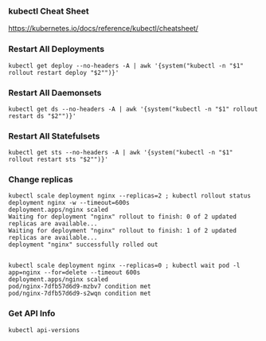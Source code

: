 ### kubectl Cheat Sheet
https://kubernetes.io/docs/reference/kubectl/cheatsheet/

### Restart All Deployments

~~~
kubectl get deploy --no-headers -A | awk '{system("kubectl -n "$1" rollout restart deploy "$2"")}'
~~~

### Restart All Daemonsets

~~~
kubectl get ds --no-headers -A | awk '{system("kubectl -n "$1" rollout restart ds "$2"")}'
~~~

### Restart All Statefulsets

~~~
kubectl get sts --no-headers -A | awk '{system("kubectl -n "$1" rollout restart sts "$2"")}'
~~~

### Change replicas
~~~
kubectl scale deployment nginx --replicas=2 ; kubectl rollout status deployment nginx -w --timeout=600s
deployment.apps/nginx scaled
Waiting for deployment "nginx" rollout to finish: 0 of 2 updated replicas are available...
Waiting for deployment "nginx" rollout to finish: 1 of 2 updated replicas are available...
deployment "nginx" successfully rolled out


kubectl scale deployment nginx --replicas=0 ; kubectl wait pod -l app=nginx --for=delete --timeout 600s
deployment.apps/nginx scaled
pod/nginx-7dfb57d6d9-mzbv7 condition met
pod/nginx-7dfb57d6d9-s2wqn condition met
~~~

### Get API Info

~~~
kubectl api-versions
~~~

